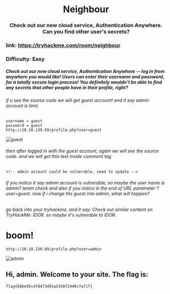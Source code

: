 <h1 align=center>Neighbour</h1>
<h3 align=center>Check out our new cloud service, Authentication Anywhere. Can you find other user's secrets?</h3>

### link: https://tryhackme.com/room/neighbour
### Difficulty: Easy 

##### Check out our new cloud service, Authentication Anywhere -- log in from anywhere you would like! Users can enter their username and password, for a totally secure login process! You definitely wouldn't be able to find any secrets that other people have in their profile, right?

###### if u see the source code we will get guest account! and it say admin account is limit.
```
username = guest
password = guest
http://10.10.130.69/profile.php?user=guest
```
![guest](https://user-images.githubusercontent.com/108541991/201654404-0ca1ff42-68bc-44ff-9319-e527602577f6.jpg)
###### then after logged in with the guest account, again we will see the source code. and we will get this text inside comment tag
```
<!-- admin account could be vulnerable, need to update -->
```
###### if you notice it say admin account is vulnerable, so maybe the user name is admin? lemm check and also if you notice in the end of URL parameter ?user=guest. now if i change the guest into admin, what will happen?
###### go back into your tryhackme, and it say: Check out similar content on TryHackMe: IDOR. so maybe it's vulnerable to IDOR.

# boom!

```http://10.10.130.69/profile.php?user=admin ```

![admin](https://user-images.githubusercontent.com/108541991/201654560-5d4b71f8-4b22-47dc-9b92-faf490b04ea5.jpg)
## Hi, admin. Welcome to your site. The flag is: 
```flag{66be95c478473d91a5358f2440c7af1f}```
